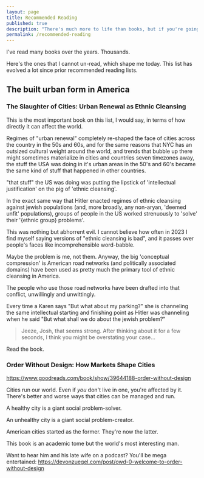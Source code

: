 ```yaml
---
layout: page
title: Recommended Reading
published: true
description: "There's much more to life than books, but if you're going to read some, here's a spot to start"
permalink: /recommended-reading
---
```


I've read many books over the years. Thousands. 

Here's the ones that I cannot un-read, which shape me today. This list has evolved a lot since prior recommended reading lists.

## The built urban form in America

### The Slaughter of Cities: Urban Renewal as Ethnic Cleansing

This is the most important book on this list, I would say, in terms of how directly it can affect the world. 

Regimes of "urban renewal" completely re-shaped the face of cities across the country in the 50s and 60s, and for the same reasons that NYC has an outsized cultural weight around the world, and trends that bubble up there might sometimes materialize in cities and countries seven timezones away, the stuff the USA was doing in it's urban areas in the 50's and 60's became the same kind of stuff that happened in other countries.

"that stuff" the US was doing was putting the lipstick of 'intellectual justification' on the pig of 'ethnic cleansing'. 

In the exact same way that Hitler enacted regimes of ethnic cleansing against jewish populations (and, more broadly, any non-aryan, 'deemed unfit' populations), groups of people in the US worked strenuously to 'solve' their '{ethnic group} problems'. 

This was nothing but abhorrent evil. I cannot believe how often in 2023 I find myself saying versions of "ethnic cleansing is bad", and it passes over people's faces like incomprehensible word-babble. 

Maybe the problem is me, not them. Anyway, the big 'conceptual compression' is American road networks (and politically associated domains) have been used as pretty much the primary tool of ethnic cleansing in America. 

The people who use those road networks have been drafted into that conflict, unwillingly and unwittingly. 

Every time a Karen says "But what about my parking?" she is channeling the same intellectual starting and finishing point as Hitler was channeling when he said "But what shall we do about the jewish problem?"

> Jeeze, Josh, that seems strong. After thinking about it for a few seconds, I think you might be overstating your case...

Read the book.

### Order Without Design: How Markets Shape Cities

https://www.goodreads.com/book/show/39644188-order-without-design

Cities run our world. Even if *you* don't live in one, you're affected by it. There's better and worse ways that cities can be managed and run. 

A healthy city is a giant social problem-solver.

An unhealthy city is a giant social problem-creator.

American cities started as the former. They're now the latter. 

This book is an academic tome but the world's most interesting man. 

Want to hear him and his late wife on a podcast? You'll be mega entertained: https://devonzuegel.com/post/owd-0-welcome-to-order-without-design






